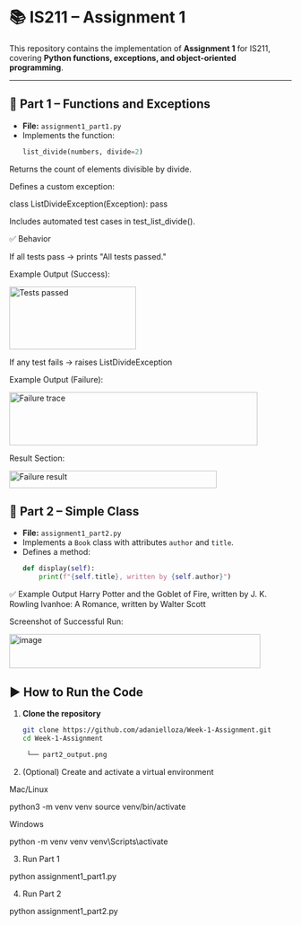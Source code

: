 # 📚 IS211 – Assignment 1

This repository contains the implementation of **Assignment 1** for IS211, covering **Python functions, exceptions, and object-oriented programming**.

---

## 📌 Part 1 – Functions and Exceptions

- **File:** `assignment1_part1.py`
- Implements the function:
  ```python
  list_divide(numbers, divide=2)
Returns the count of elements divisible by divide.

Defines a custom exception:

class ListDivideException(Exception): pass


Includes automated test cases in test_list_divide().

✅ Behavior

If all tests pass → prints "All tests passed."

Example Output (Success):

<img width="226" height="112" alt="Tests passed" src="https://github.com/user-attachments/assets/5b4a6da8-423b-4804-8879-90b912fe9483" />

If any test fails → raises ListDivideException

Example Output (Failure):

<img width="443" height="95" alt="Failure trace" src="https://github.com/user-attachments/assets/1fa18993-165a-4ba9-915f-7b820265b223" />

Result Section:

<img width="370" height="31" alt="Failure result" src="https://github.com/user-attachments/assets/0ac576d7-a835-4678-b38f-96d0dca74917" />


## 📌 Part 2 – Simple Class

- **File:** `assignment1_part2.py`
- Implements a `Book` class with attributes `author` and `title`.
- Defines a method:
  ```python
  def display(self):
      print(f"{self.title}, written by {self.author}")
✅ Example Output
Harry Potter and the Goblet of Fire, written by J. K. Rowling
Ivanhoe: A Romance, written by Walter Scott


Screenshot of Successful Run:

<img width="448" height="61" alt="image" src="https://github.com/user-attachments/assets/e59e5bb7-60af-47e5-aa3b-77f45531d0e1" />


## ▶️ How to Run the Code

1. **Clone the repository**
   ```bash
   git clone https://github.com/adanielloza/Week-1-Assignment.git
   cd Week-1-Assignment

    └── part2_output.png

2. (Optional) Create and activate a virtual environment

Mac/Linux

python3 -m venv venv
source venv/bin/activate


Windows

python -m venv venv
venv\Scripts\activate


3. Run Part 1

python assignment1_part1.py


4. Run Part 2

python assignment1_part2.py
